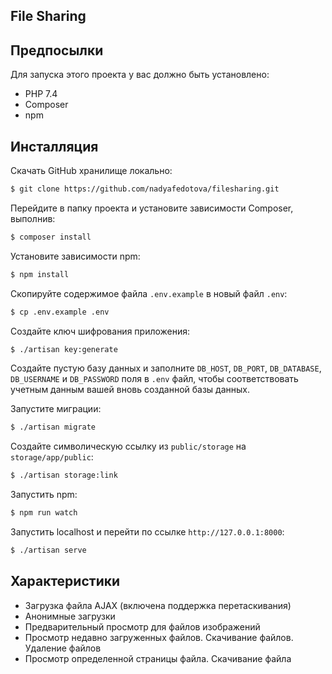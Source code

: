 ## File Sharing

## Предпосылки

Для запуска этого проекта у вас должно быть установлено:
* PHP 7.4
* Composer
* npm  

## Инсталляция

Скачать GitHub хранилище локально:
```sh
$ git clone https://github.com/nadyafedotova/filesharing.git
```

Перейдите в папку проекта и установите зависимости Composer, выполнив:

```sh
$ composer install
```

Установите зависимости npm:
```sh
$ npm install
```

Скопируйте содержимое файла `.env.example` в новый файл `.env`:
```sh
$ cp .env.example .env
```

Создайте ключ шифрования приложения:
```sh
$ ./artisan key:generate
```

Создайте пустую базу данных и заполните `DB_HOST`, `DB_PORT`, `DB_DATABASE`, `DB_USERNAME` и `DB_PASSWORD` поля в `.env` файл, чтобы соответствовать учетным данным вашей вновь созданной базы данных.

Запустите миграции:

```sh
$ ./artisan migrate
```

Создайте символическую ссылку из `public/storage` на `storage/app/public`:
```sh
$ ./artisan storage:link
```

Запустить npm:
```sh
$ npm run watch
```

Запустить localhost и перейти по ссылке `http://127.0.0.1:8000`:
```sh
$ ./artisan serve
```

## Характеристики
* Загрузка файла AJAX (включена поддержка перетаскивания)
* Анонимные загрузки
* Предварительный просмотр для файлов изображений
* Просмотр недавно загруженных файлов. Скачивание файлов. Удаление файлов
* Просмотр определенной страницы файла. Скачивание файла


